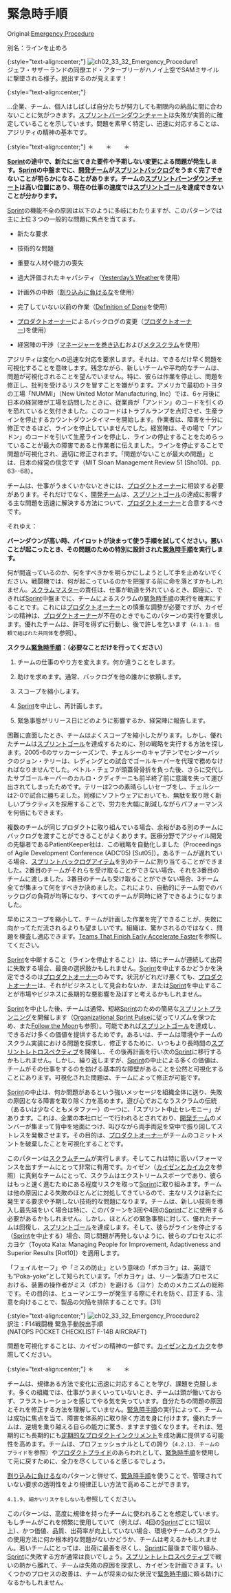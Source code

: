 # 緊急時手順

 Original:[Emergency Procedure](https://sites.google.com/a/scrumplop.org/published-patterns/product-organization-pattern-language/emergency-procedure)

別名：ラインを止めろ

{:style="text-align:center;"}
![ch02_33_32_Emergency_Procedure1](Images/ch02_33_32_Emergency_Procedure1.png)<br>
ジェフ・サザーランドの同僚エド・アターブリーがハノイ上空でSAMミサイルに撃墜される様子。脱出するのが見えます！

{:style="text-align:center;"}


...企業、チーム、個人はしばしば自分たちが努力しても期限内の納品に間に合わないことに気がつきます。[スプリントバーンダウンチャート](ch03_06_43_Sprint_Burndown_Chart.md)は失敗が実質的に確定していることを示しています。問題を素早く特定し、迅速に対応することは、アジリティの精神の基本です。

{:style="text-align:center;"}
＊　　＊　　＊

**[Sprint](https://sites.google.com/a/scrumplop.org/published-patterns/value-stream/sprint)​の途中で、新たに出てきた要件や予期しない変更による問題が発生します。[Sprint](https://sites.google.com/a/scrumplop.org/published-patterns/value-stream/sprint)の中盤までに、[開発チーム](ch02_14_14_Development_Team.md)が[スプリントバックログ](ch03_39_72_Sprint_Backlog.md)をうまく完了できないことが明らかになることがあります。チームの[スプリントバーンダウンチャート](ch03_06_43_Sprint_Burndown_Chart.md)は高い位置にあり、現在の仕事の速度では[スプリントゴール](ch03_38_71_Sprint_Goal.md)を達成できないことが分かります。**

[Sprint](https://sites.google.com/a/scrumplop.org/published-patterns/value-stream/sprint)の機能不全の原因は以下のように多岐にわたりますが、このパターンでは主に上位３つの一般的な問題に焦点を当てます。

* 新たな要求

* 技術的な問題

* 重要な人材や能力の喪失

* 過大評価されたキャパシティ（[Yesterday’s Weather](https://sites.google.com/a/scrumplop.org/published-patterns/value-stream/estimation-points/yesterday-s-weather)​を使用）

* 計画外の中断（[割り込みに負けるな](ch02_34_33_Illegitimus_Non_Interruptus.md)​を使用）

* 完了していない以前の作業（[Definition of Done](https://sites.google.com/a/scrumplop.org/published-patterns/value-stream/definition-of-done)​を使用）

* [プロダクトオーナー](ch02_11_11_Product_Owner.md)によるバックログの変更（[プロダクトオーナー](ch02_11_11_Product_Owner.md))を使用）

* 経営陣の干渉（[マネージャーを巻き込む](ch02_06_6_Involve_the_Managers.md)​および[メタスクラム](ch02_38_37_MetaScrum.md)​​を使用）

アジリティは変化への迅速な対応を要求します。それは、できるだけ早く問題を可視化することを意味します。残念ながら、新しいチームや平均的なチームは、問題が可視化されることを望んでいません。特に、彼らは作業を停止し、問題を修正し、批判を受けるリスクを冒すことを嫌がります。アメリカで最初のトヨタの工場「NUMMI」（New United Motor Manufacturing, Inc）では、6ヶ月後に日本の経営陣が工場を訪問したときに、従業員が「アンドン」のコードを引くのを恐れていると気付きました。このコードはトラブルランプを点灯させ、生産ラインを停止するカウントダウンタイマーを開始します。作業者は、障害を十分に修正できるほど、ラインを停止していませんでした。経営陣は、その場で「アンドン」のコードを引いて生産ラインを停止し、ラインの停止することをためらっていることが最大の障害であると作業者に伝えました。ラインを停止することで問題が可視化され、適切に修正されます。「問題がないことが最大の問題」とは、日本の経営の信念です（MIT Sloan Management Review 51 [Sho10]、pp. 63--68）。

チームは、仕事がうまくいかないときには、[プロダクトオーナー](ch02_11_11_Product_Owner.md)に相談する必要があります。それだけでなく、[開発チーム](ch02_14_14_Development_Team.md)は、[スプリントゴール](ch03_38_71_Sprint_Goal.md)の達成に影響する主な問題を迅速に解決する方法について、[プロダクトオーナー](ch02_11_11_Product_Owner.md)と合意するべきです。

それゆえ：

**バーンダウンが高い時、パイロットが決まって使う手順を試してください。悪いことが起こったとき、その問題のための特別に設計された[緊急時手順](ch02_33_32_Emergency_Procedure.md)を実行します。**

何が間違っているのか、何をすべきかを明らかにしようとして手を止めないでください。戦闘機では、何が起こっているのかを把握する前に命を落とすかもしれません。[スクラムマスター](ch02_20_19_ScrumMaster.md)​の責任は、仕事が軌道を外れているとき、即座に、できれば[Sprint](https://sites.google.com/a/scrumplop.org/published-patterns/value-stream/sprint)中盤までに、チームによるスクラムの[緊急時手順](ch02_33_32_Emergency_Procedure.md)の実行を確実にすることです。これには[プロダクトオーナー](ch02_11_11_Product_Owner.md)との慎重な調整が必要ですが、カイゼンの精神は、[プロダクトオーナー](ch02_11_11_Product_Owner.md)が不在のときでもこのパターンの実行を要求します。優れたチームは、許可を得ずに行動し、後で許しを乞います（`4.1.1. 信頼で結ばれた共同体`を参照）。

**スクラム[緊急時手順](ch02_33_32_Emergency_Procedure.md)：（必要なことだけを行ってください）**

1. チームの仕事のやり方を変えます。何か違うことをします。

1. 助けを求めます。通常、バックログを他の誰かに依頼します。

1. スコープを縮小します。

1. [Sprint](https://sites.google.com/a/scrumplop.org/published-patterns/value-stream/sprint)を中止し、再計画します。

1. 緊急事態がリリース日にどのように影響するか、経営陣に報告します。

困難に直面したとき、チームはよくスコープを縮小したがります。しかし、優れたチームは[スプリントゴール](ch03_38_71_Sprint_Goal.md)を達成するために、別の戦略を実行する方法を探します。2005-6のサッカーシーズンで、チェルシーのキャプテンでセンターバックのジョン・テリーは、レディングとの試合でゴールキーパーを代理で務めなければなりませんでした。ペトル・チェフが頭蓋骨骨折を負った後、さらに交代したサブゴールキーパーのカルロ・クディチーニも前半終了前に意識を失って運び出されてしまったためです。テリーは2つの素晴らしいセーブをし、チェルシーは2-0で試合に勝ちました。同様にソフトウェアにおいても、無駄を取り除く新しいプラクティスを採用することで、労力を大幅に削減しながらパフォーマンスを何倍にもできます。

複数のチームが同じプロダクトに取り組んでいる場合、余裕がある別のチームにバックログを渡すことができることがよくあります。医療分野でアジャイル開発の先駆者であるPatientKeeper社は、この戦略を自動化しました（Proceedings of Agile Development Conference (ADC’05) [Sut05]）。あるチームが遅れている場合、[スプリントバックログアイテム](ch03_40_73_Sprint_Backlog_Item.md)​を別のチームに割り当てることができました。2番目のチームがそれらを受け取ることができない場合、それを3番目のチームに渡しました。3番目のチームも受け取ることができない場合、3チーム全てが集まって何をすべきか決めました。これにより、自動的にチーム間でのバックログの負荷が均等になり、すべてのチームが同時に終了できるようになりました。

早めにスコープを縮小して、チームが計画した作業を完了できることが、失敗に向かってただ流されるよりも望ましいです。組織は、驚かされるのではなく、問題を検査し適応できます。[Teams That Finish Early Accelerate Faster](https://sites.google.com/a/scrumplop.org/published-patterns/retrospective-pattern-language/teams-that-finish-early-accelerate-faster)を参照してください。

[Sprint](https://sites.google.com/a/scrumplop.org/published-patterns/value-stream/sprint)を中断すること（ラインを停止すること）は、特にチームが連続して出荷に失敗する場合、最良の選択肢かもしれません。[Sprint](https://sites.google.com/a/scrumplop.org/published-patterns/value-stream/sprint)を中止するかどうかを決定できるのは[プロダクトオーナー](ch02_11_11_Product_Owner.md)のみです。状況がどれだけ悪くても、[プロダクトオーナー](ch02_11_11_Product_Owner.md)は、それがビジネスとして見合わないか、または[Sprint](https://sites.google.com/a/scrumplop.org/published-patterns/value-stream/sprint)を中止することが市場やビジネスに長期的な悪影響を及ぼすと考えるかもしれません。

[Sprint](https://sites.google.com/a/scrumplop.org/published-patterns/value-stream/sprint)を中止した後、チームは通常、短縮[Sprint](https://sites.google.com/a/scrumplop.org/published-patterns/value-stream/sprint)のための簡易な​​[スプリントプランニング](ch02_25_24_Sprint_Planning.md)​を開催します（[Organizational Sprint Pulse](http://sites.google.com/a/scrumplop.org/published-patterns/product-organization-pattern-language/organizational-sprint-pulse)に従ってリズムを保つため、また[Follow the Moon](https://sites.google.com/a/scrumplop.org/published-patterns/value-stream/sprint/follow-the-moon)も参照）。可能であれば[スプリントゴール](ch03_38_71_Sprint_Goal.md)を達成し、できるだけ多くの価値を提供するためです。あるいは、チームは環境やチームのスクラム実装における問題を探求し、修正するために、いつもより長時間の[スプリントレトロスペクティブ](ch02_37_36_Sprint_Retrospective.md)​を開催し、その後再計画を行い次の[Sprint](https://sites.google.com/a/scrumplop.org/published-patterns/value-stream/sprint)に移行するかもしれません。しかし、繰り返しますが、[Sprint](https://sites.google.com/a/scrumplop.org/published-patterns/value-stream/sprint)の中止による多くの価値は、チームがその仕事をするのを妨げる基本的な障壁があることを公然と可視化することにあります。可視化された問題は、チームによって修正が可能です。

[Sprint](https://sites.google.com/a/scrumplop.org/published-patterns/value-stream/sprint)の中止は、何か問題があるという強いメッセージを組織全体に送り、失敗の原因となる障害を取り除く力を高めます。遊び心でおこなうスクラムの伝統（あるいは少なくともメタファー）の一つに、「スプリント中止セレモニー」があります。これは、企業の本社ロビーで行われるとされており、[開発チーム](ch02_14_14_Development_Team.md)のメンバーが集まって背中を地面につけ、叫びながら両手両足を空中で振り回してストレスを発散させます。その目的は、[プロダクトオーナー](ch02_11_11_Product_Owner.md)がチームのコミットメントを破棄したことを可視化することです。

このパターンは[スクラムチーム](ch02_07_7_Scrum_Team.md)​が実行します。そしてこれは特に高いパフォーマンスを出すチームにとって非常に有用です。カイゼン（[カイゼンとカイカク](ch02_19_Kaizen_and_Kaikaku.md)を参照）に真剣なチームにとって、スクラムはエクストリームスポーツであり、彼らはもっと速く進むためにある程度リスクを取って[Sprint](https://sites.google.com/a/scrumplop.org/published-patterns/value-stream/sprint)に取り組みます。チームは他の原因による失敗のほとんどに対処してきているので、主なリスクは新たに発生する要求や予期しない技術的な問題になります。チームは、新しい技術を導入し最先端をいく場合は特に、このパターンを3回や4回の[Sprint](https://sites.google.com/a/scrumplop.org/published-patterns/value-stream/sprint)ごとに使用する必要があるかもしれません。しかし、ほとんどの緊急事態に対して、優れたチームは回復し、[スプリントゴール](ch03_38_71_Sprint_Goal.md)を達成します。そして、彼らがラインを停止する（[Sprint](https://sites.google.com/a/scrumplop.org/published-patterns/value-stream/sprint)を中止する）場合、同じ問題が再発しないように、彼らのプロセスにポカヨケ（Toyota Kata: Managing People for Improvement, Adaptiveness and Superior Results [Rot10]）を適用します。

「フェイルセーフ」や「ミスの防止」という意味の「ポカヨケ」は、英語でも”Poka-yoke”として知られています。「ポカヨケ」は、リーン製造プロセスにおける、装置の操作者がミス（ポカ）を避ける（ヨケ）ためのメカニズムの総称です。その目的は、ヒューマンエラーが発生する際にそれを防ぐ、訂正する、注意を向けることで、製品の欠陥を排除することです。[31]

{:style="text-align:center;"}
![ch02_33_32_Emergency_Procedure2](Images/ch02_33_32_Emergency_Procedure2.png)<br>
訳注：F14戦闘機 緊急手動脱出手順<br>(NATOPS POCKET CHECKLIST F-14B AIRCRAFT)

問題を可視化することは、カイゼンの精神の一部です。[カイゼンとカイカク](ch02_19_Kaizen_and_Kaikaku.md)​を参照してください。

{:style="text-align:center;"}
＊　　＊　　＊

チームは、規律ある方法で変化に迅速に対応することを学び、課題を克服します。多くの組織では、仕事がうまくいっていないとき、チームは頭が働いておらず、フラストレーションを感じてやる気を失っています。自分たちの問題の原因とそれを修正する方法を理解していません。[緊急時手順](ch02_33_32_Emergency_Procedure.md)の実行によって、チームは成功に焦点を当て、障害を体系的に取り除く方法を身に付けます。優れたチームは、逆境を乗り越える自らの能力に驚き、ますます強くなります。それは、短期的にも長期的にも​[定期的なプロダクトインクリメント](ch03_52_85_Regular_Product_Increment.md)​を成功裏に提供する可能性を高めます。チームは、プロフェッショナルとしての誇り（`4.2.13. チームのプライド`を参照）や[プロダクトプライド](ch02_39_38_Product_Pride.md)のあらわれとして、[緊急時手順](ch02_33_32_Emergency_Procedure.md)を使用して元に戻すために、全力を尽くしていると感じるでしょう。

[割り込みに負けるな](ch02_34_33_Illegitimus_Non_Interruptus.md)のパターンと併せて、[緊急時手順](ch02_33_32_Emergency_Procedure.md)を使うことで、管理されていない要求の透明性をより規律正しい方法で高めることができます。

`4.1.9. 細かいリスケをしない`も参照してください。

このパターンは、高度に規律を持ったチームに使われることを想定しています。もしチームがこれを頻繁に使用していて（例えば、4回の[Sprint](https://sites.google.com/a/scrumplop.org/published-patterns/value-stream/sprint)ごとに1回以上）、かつ価値、品質、出荷率が向上していない場合、環境やチームのスクラムの使用方法に何か根本的な問題がないかどうか、チームは考えるかもしれません。若いチームにとっては、出荷に最善を尽くし、[Sprint](https://sites.google.com/a/scrumplop.org/published-patterns/value-stream/sprint)に最後まで取り組み、[Sprint](https://sites.google.com/a/scrumplop.org/published-patterns/value-stream/sprint)に失敗する方が通常は良いでしょう。[スプリントレトロスペクティブ](ch02_37_36_Sprint_Retrospective.md)で戦いの熱から離れて、チームは失敗の原因を探求し、カイゼンを計画できます。いくつかのプロセスの改善は、チームが将来の似た状況で[緊急時手順](ch02_33_32_Emergency_Procedure.md)に頼る助けになるかもしれません。

